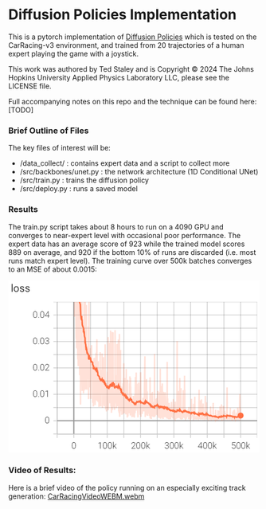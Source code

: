 # Diffusion Policies Implementation

This is a pytorch implementation of [Diffusion Policies](https://diffusion-policy.cs.columbia.edu/) which is tested on the CarRacing-v3 environment, and trained from 20 trajectories of a human expert playing the game with a joystick.

This work was authored by Ted Staley and is Copyright © 2024 The Johns Hopkins University Applied Physics Laboratory LLC, please see the LICENSE file.

Full accompanying notes on this repo and the technique can be found here: [TODO]



### Brief Outline of Files

The key files of interest will be:

- /data_collect/ : contains expert data and a script to collect more
- /src/backbones/unet.py : the network architecture (1D Conditional UNet)
- /src/train.py : trains the diffusion policy
- /src/deploy.py : runs a saved model



### Results

The train.py script takes about 8 hours to run on a 4090 GPU and converges to near-expert level with occasional poor performance. The expert data has an average score of 923 while the trained model scores 889 on average, and 920 if the bottom 10% of runs are discarded (i.e. most runs match expert level). The training curve over 500k batches converges to an MSE of about 0.0015:

![learning-curve](./assets/learning.png)



### Video of Results:

Here is a brief video of the policy running on an especially exciting track generation:
[CarRacingVideoWEBM.webm](https://github.com/user-attachments/assets/ae5b5300-ccd1-4414-b43e-86f483bcd5d1)



